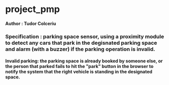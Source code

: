 # project_pmp
#### Author : Tudor Colceriu
### Specification : parking space sensor, using a proximity module to detect any cars that park in the degisnated parking space and alarm (with a buzzer) if the parking operation is invalid.
#### Invalid parking: the parking space is already booked by someone else, or the person that parked fails to hit the "park" button in the browser to notify the system that the right vehicle is standing in the designated space.
